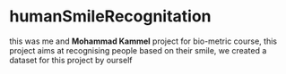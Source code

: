 # humanSmileRecognitation

this was me and <b>Mohammad Kammel</b> project for bio-metric course, this project aims at recognising people based on their smile, we created a dataset for this project by ourself
